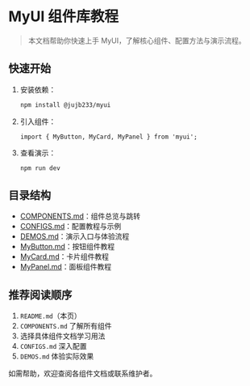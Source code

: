 
# MyUI 组件库教程

> 本文档帮助你快速上手 MyUI，了解核心组件、配置方法与演示流程。

## 快速开始

1. 安装依赖：
	```bash
	npm install @jujb233/myui
	```
2. 引入组件：
	```tsx
	import { MyButton, MyCard, MyPanel } from 'myui';
	```
3. 查看演示：
	```bash
	npm run dev
	```

## 目录结构

- [COMPONENTS.md](./COMPONENTS.md)：组件总览与跳转
- [CONFIGS.md](./CONFIGS.md)：配置教程与示例
- [DEMOS.md](./DEMOS.md)：演示入口与体验流程
- [MyButton.md](./MyButton.md)：按钮组件教程
- [MyCard.md](./MyCard.md)：卡片组件教程
- [MyPanel.md](./MyPanel.md)：面板组件教程

## 推荐阅读顺序
1. `README.md`（本页）
2. `COMPONENTS.md` 了解所有组件
3. 选择具体组件文档学习用法
4. `CONFIGS.md` 深入配置
5. `DEMOS.md` 体验实际效果

如需帮助，欢迎查阅各组件文档或联系维护者。
